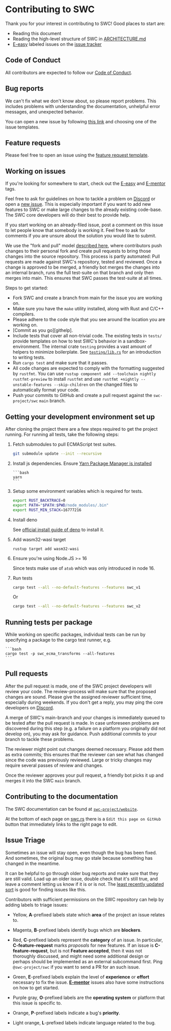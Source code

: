 # Contributing to SWC

Thank you for your interest in contributing to SWC! Good places to start are:

-   Reading this document
-   Reading the high-level structure of SWC in [ARCHITECTURE.md](ARCHITECTURE.md)
-   [E-easy][e-easy] labeled issues on the [issue tracker][issue-tracker]

## Code of Conduct

All contributors are expected to follow our [Code of Conduct].

## Bug reports

We can't fix what we don't know about, so please report problems. This
includes problems with understanding the documentation, unhelpful error messages,
and unexpected behavior.

You can open a new issue by following [this link][new-issues] and choosing one of the issue templates.

## Feature requests

Please feel free to open an issue using the [feature request template][new-issues].

## Working on issues

If you're looking for somewhere to start, check out the [E-easy][e-easy] and
[E-mentor][e-mentor] tags.

Feel free to ask for guidelines on how to tackle a problem on [Discord][discord] or open a
[new issue][new-issues]. This is especially important if you want to add new
features to SWC or make large changes to the already existing code-base.
The SWC core developers will do their best to provide help.

If you start working on an already-filed issue, post a comment on this issue to
let people know that somebody is working it. Feel free to ask for comments if
you are unsure about the solution you would like to submit.

We use the "fork and pull" model [described here][development-models], where
contributors push changes to their personal fork and create pull requests to
bring those changes into the source repository. This process is partly
automated: Pull requests are made against SWC's repository, tested and
reviewed. Once a change is approved to be merged, a friendly bot merges the
changes into an internal branch, runs the full test-suite on that branch
and only then merges into main. This ensures that SWC passes the test-suite at all times.

Steps to get started:

-   Fork SWC and create a branch from main for the issue you are working on.
-   Make sure you have the `make` utility installed, along with Rust and C/C++
    compilers.
-   Please adhere to the code style that you see around the location you are
    working on.
-   [Commit as you go][githelp].
-   Include tests that cover all non-trivial code. The existing tests
    in `tests/` provide templates on how to test SWC's behavior in a
    sandbox-environment. The internal crate `testing` provides a vast amount
    of helpers to minimize boilerplate. See [`testing/lib.rs`] for an
    introduction to writing tests.
-   Run `cargo test` and make sure that it passes.
-   All code changes are expected to comply with the formatting suggested by `rustfmt`.
    You can use `rustup component add --toolchain nightly rustfmt-preview` to install `rustfmt` and use
    `rustfmt +nightly --unstable-features --skip-children` on the changed files to automatically format your code.
-   Push your commits to GitHub and create a pull request against the `swc-project/swc` `main` branch.

## Getting your development environment set up

After cloning the project there are a few steps required to get the project running. 
For running all tests, take the following steps:

1. Fetch submodules to pull ECMAScript test suites.

    ```bash
    git submodule update --init --recursive
    ```

2. Install js dependencies.
   Ensure [Yarn Package Manager is installed](https://yarnpkg.com/getting-started/install)

       ```bash
       yarn
       ```

3. Setup some environment variables which is required for tests.

    ```bash
    export RUST_BACKTRACE=0
    export PATH="$PATH:$PWD/node_modules/.bin"
    export RUST_MIN_STACK=16777216
    ```

4. Install deno

    See [official install guide of deno](https://deno.land/manual/getting_started/installation) to install it.

5. Add wasm32-wasi target

   `rustup target add wasm32-wasi` 

6. Ensure you're using Node.JS >= 16

    Since tests make use of `atob` which was only introduced in node 16.

7. Run tests

    ```bash
    cargo test --all --no-default-features --features swc_v1
    ```
    Or
    ```bash
   cargo test --all --no-default-features --features swc_v2 
   ```

## Running tests per package

While working on specific packages, individual tests can be run by specifying a package to the
cargo test runner, e.g.

    ```bash
    cargo test -p swc_ecma_transforms --all-features
    ```

## Pull requests

After the pull request is made, one of the SWC project developers will review your code.
The review-process will make sure that the proposed changes are sound.
Please give the assigned reviewer sufficient time, especially during weekends.
If you don't get a reply, you may ping the core developers on [Discord][discord].

A merge of SWC's main-branch and your changes is immediately queued
to be tested after the pull request is made. In case unforeseen
problems are discovered during this step (e.g. a failure on a platform you
originally did not develop on), you may ask for guidance. Push additional
commits to your branch to tackle these problems.

The reviewer might point out changes deemed necessary. Please add them as
extra commits; this ensures that the reviewer can see what has changed since
the code was previously reviewed. Large or tricky changes may require several
passes of review and changes.

Once the reviewer approves your pull request, a friendly bot picks it up
and merges it into the SWC `main` branch.

## Contributing to the documentation

The SWC documentation can be found at [`swc-project/website`](https://github.com/swc-project/website/tree/main/pages/docs).

At the bottom of each page on [swc.rs](https://swc.rs) there is a `Edit this page on GitHub` button that immediately links to the right page to edit.

## Issue Triage

Sometimes an issue will stay open, even though the bug has been fixed. And
sometimes, the original bug may go stale because something has changed in the
meantime.

It can be helpful to go through older bug reports and make sure that they are
still valid. Load up an older issue, double check that it's still true, and
leave a comment letting us know if it is or is not. The [least recently
updated sort][lru] is good for finding issues like this.

Contributors with sufficient permissions on the SWC repository can help by
adding labels to triage issues:

-   Yellow, **A**-prefixed labels state which **area** of the project an issue
    relates to.

-   Magenta, **B**-prefixed labels identify bugs which are **blockers**.

-   Red, **C**-prefixed labels represent the **category** of an issue.
    In particular, **C-feature-request** marks _proposals_ for new features. If
    an issue is **C-feature-request**, but is not **Feature accepted**,
    then it was not thoroughly discussed, and might need some additional design
    or perhaps should be implemented as an external subcommand first. Ping
    `@swc-project/swc` if you want to send a PR for an such issue.

-   Green, **E**-prefixed labels explain the level of **experience** or
    **effort** necessary to fix the issue. [**E-mentor**][e-mentor] issues also
    have some instructions on how to get started.

-   Purple gray, **O**-prefixed labels are the **operating system** or platform
    that this issue is specific to.

-   Orange, **P**-prefixed labels indicate a bug's **priority**.
-   Light orange, **L**-prefixed labels indicate language related to the bug.

[gist]: https://gist.github.com/
[new-issues]: https://github.com/swc-project/swc/issues/new/choose
[e-easy]: https://github.com/swc-project/swc/labels/E-easy
[e-mentor]: https://github.com/swc-project/swc/labels/E-mentor
[code of conduct]: https://www.rust-lang.org/conduct.html
[development-models]: https://docs.github.com/en/pull-requests/collaborating-with-pull-requests/getting-started/about-collaborative-development-models
[discord]: https://discord.com/invite/GnHbXTdZz6
[`testing/lib.rs`]: https://github.com/swc-project/swc/blob/main/crates/testing/src/lib.rs
[irlo]: https://internals.rust-lang.org/
[lru]: https://docs.github.com/en/search-github/getting-started-with-searching-on-github/sorting-search-results#sort-by-updated-date
[subcommands]: https://doc.rust-lang.org/cargo/reference/external-tools.html#custom-subcommands
[issue-tracker]: https://github.com/swc-project/swc/issues
